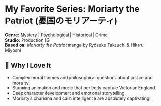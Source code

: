 # My Favorite Series: Moriarty the Patriot (憂国のモリアーティ)

**Genre:** Mystery | Psychological | Historical | Crime  
**Studio:** Production I.G  
**Based on:** *Moriarty the Patriot* manga by Ryōsuke Takeuchi & Hikaru Miyoshi  


## 💭 Why I Love It
- Complex moral themes and philosophical questions about justice and morality.  
- Stunning animation and music that perfectly capture Victorian England.  
- Deep character development and emotional storytelling.  
- Moriarty’s charisma and calm intelligence are absolutely captivating!  
<!---
Nexeaaa/Nexeaaa is a ✨ special ✨ repository because its `README.md` (this file) appears on your GitHub profile.
You can click the Preview link to take a look at your changes.
--->
